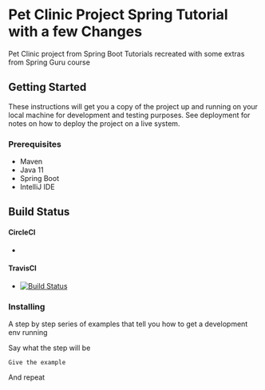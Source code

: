 # Pet Clinic Project Spring Tutorial with a few Changes

Pet Clinic project from Spring Boot Tutorials recreated with some extras from Spring Guru course

## Getting Started

These instructions will get you a copy of the project up and running on your local machine for development and testing purposes. See deployment for notes on how to deploy the project on a live system.

### Prerequisites

- Maven
- Java 11
- Spring Boot
- IntelliJ IDE 

## Build Status

#### CircleCI
* [![<CircleCI>](https://circleci.com/gh/josousa82/pet-clinic-tutorial.svg?style=shield)](https://circleci.com/gh/josousa82/pet-clinic-tutorial)
  
#### TravisCI
* [![Build Status](https://travis-ci.com/josousa82/pet-clinic-tutorial.svg?branch=master)](https://travis-ci.com/josousa82/pet-clinic-tutorial)  
    
### Installing

A step by step series of examples that tell you how to get a development env running

Say what the step will be

```
Give the example
```

And repeat

```